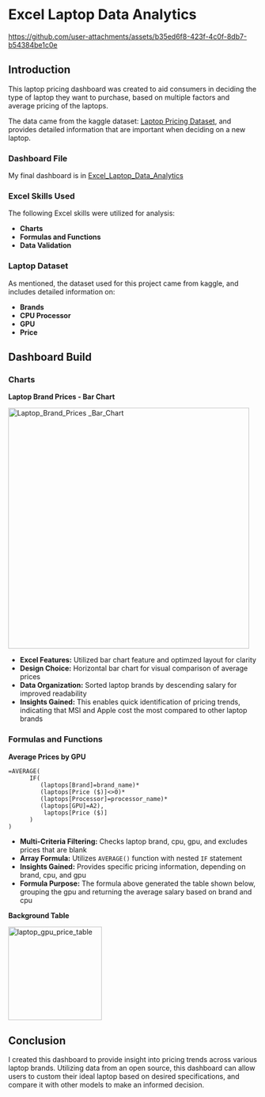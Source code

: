 # Excel Laptop Data Analytics

https://github.com/user-attachments/assets/b35ed6f8-423f-4c0f-8db7-b54384be1c0e

## Introduction
This laptop pricing dashboard was created to aid consumers in deciding the type of laptop they want to purchase, based on multiple factors and average pricing of the laptops.

The data came from the kaggle dataset: [Laptop Pricing Dataset](https://www.kaggle.com/datasets/asinow/laptop-price-dataset), and provides detailed information that are important when deciding on a new laptop.

### Dashboard File

My final dashboard is in [Excel_Laptop_Data_Analytics](Laptop_Price_Dashboard.xlsx)  

### Excel Skills Used

The following Excel skills were utilized for analysis:

- **Charts**
- **Formulas and Functions**
- **Data Validation**

### Laptop Dataset

As mentioned, the dataset used for this project came from kaggle, and includes detailed information on:

- **Brands**
- **CPU Processor**
- **GPU**
- **Price**

## Dashboard Build

### Charts  

**Laptop Brand Prices - Bar Chart** 

<img width="487" alt="Laptop_Brand_Prices _Bar_Chart" src="https://github.com/user-attachments/assets/7cde4c21-c31b-45f2-b1b7-075535dd47cd" />

- **Excel Features:** Utilized bar chart feature and optimzed layout for clarity
- **Design Choice:** Horizontal bar chart for visual comparison of average prices
- **Data Organization:** Sorted laptop brands by descending salary for improved readability
- **Insights Gained:** This enables quick identification of pricing trends, indicating that MSI and Apple cost the most compared to other laptop brands

### Formulas and Functions

**Average Prices by GPU**

```excel
=AVERAGE(
      IF(
         (laptops[Brand]=brand_name)*
         (laptops[Price ($)]<>0)*
         (laptops[Processor]=processor_name)*
         (laptops[GPU]=A2),
          laptops[Price ($)]
      )
)
```
- **Multi-Criteria Filtering:** Checks laptop brand, cpu, gpu, and excludes prices that are blank
- **Array Formula:** Utilizes ```AVERAGE()``` function with nested ```IF``` statement
- **Insights Gained:** Provides specific pricing information, depending on brand, cpu, and gpu
- **Formula Purpose:** The formula above generated the table shown below, grouping the gpu and returning the average salary based on brand and cpu

**Background Table**  

<img width="189" alt="laptop_gpu_price_table" src="https://github.com/user-attachments/assets/57bd7b96-0a07-4a00-9e3f-8efbbcdd80e4" />


## Conclusion

I created this dashboard to provide insight into pricing trends across various laptop brands. Utilizing data from an open source, this dashboard can allow users to custom their ideal laptop based on desired specifications, and compare it with other models to make an informed decision. 





